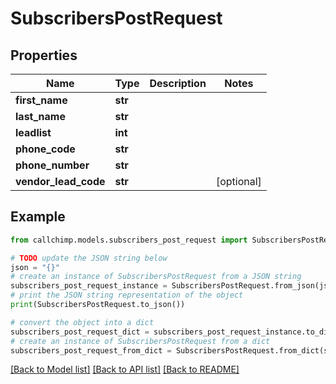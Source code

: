 # SubscribersPostRequest


## Properties

Name | Type | Description | Notes
------------ | ------------- | ------------- | -------------
**first_name** | **str** |  | 
**last_name** | **str** |  | 
**leadlist** | **int** |  | 
**phone_code** | **str** |  | 
**phone_number** | **str** |  | 
**vendor_lead_code** | **str** |  | [optional] 

## Example

```python
from callchimp.models.subscribers_post_request import SubscribersPostRequest

# TODO update the JSON string below
json = "{}"
# create an instance of SubscribersPostRequest from a JSON string
subscribers_post_request_instance = SubscribersPostRequest.from_json(json)
# print the JSON string representation of the object
print(SubscribersPostRequest.to_json())

# convert the object into a dict
subscribers_post_request_dict = subscribers_post_request_instance.to_dict()
# create an instance of SubscribersPostRequest from a dict
subscribers_post_request_from_dict = SubscribersPostRequest.from_dict(subscribers_post_request_dict)
```
[[Back to Model list]](../README.md#documentation-for-models) [[Back to API list]](../README.md#documentation-for-api-endpoints) [[Back to README]](../README.md)


